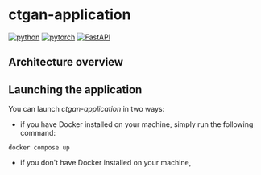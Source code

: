 # ctgan-application

[![python](https://img.shields.io/badge/Python-3.11-3776AB.svg?style=flat&logo=python&logoColor=white)](https://www.python.org)
[![pytorch](https://img.shields.io/badge/PyTorch-2.3.1-EE4C2C.svg?style=flat&logo=pytorch)](https://pytorch.org)
[![FastAPI](https://img.shields.io/badge/FastAPI-0.111.0-009688.svg?style=flat&logo=FastAPI&logoColor=white)](https://fastapi.tiangolo.com)

## Architecture overview

## Launching the application

You can launch *ctgan-application* in two ways:

- if you have Docker installed on your machine, simply run the following command:
```shell
docker compose up
```

- if you don't have Docker installed on your machine, 